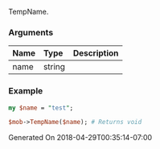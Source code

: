 TempName.
### Arguments
**Name**|**Type**|**Description**
:---|:---|:---
name|string|

### Example

```perl
my $name = "test";

$mob->TempName($name); # Returns void
```


Generated On 2018-04-29T00:35:14-07:00